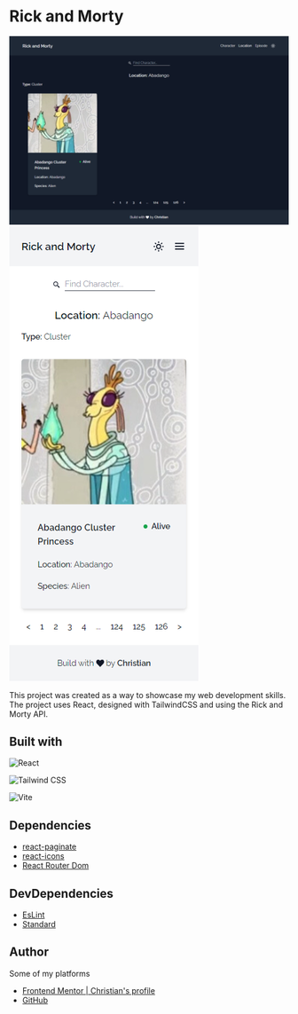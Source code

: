 # Rick and Morty

![Rick and Morty](./screenshotDesktop.png)
![Rick and Morty](./screenshotMobile.png)

This project was created as a way to showcase my web development skills. The project uses React, designed with TailwindCSS and using the Rick and Morty API.

## Built with

![**React**](https://img.shields.io/badge/REACT-0B2C4A?style=for-the-badge&logo=react&logoColor=white)

![**Tailwind CSS**](https://img.shields.io/badge/TAILWINDCSS-06B6D4?style=for-the-badge&logo=tailwindcss&logoColor=white)

![**Vite**](https://img.shields.io/badge/VITE-646CFF?style=for-the-badge&logo=vite&logoColor=white)

## Dependencies

- [react-paginate](https://www.npmjs.com/package/react-paginate)
- [react-icons](https://www.npmjs.com/package/react-icons)
- [React Router Dom](https://www.npmjs.com/package/reactrouter-dom)

## DevDependencies

- [EsLint](https://www.npmjs.com/package/eslint)
- [Standard](https://www.npmjs.com/package/standard)

## Author

Some of my platforms

- [Frontend Mentor | Christian's profile](https://www.frontendmentor.io/profile/FLCHRIS)
- [GitHub](https://github.com/FLCHRIS)